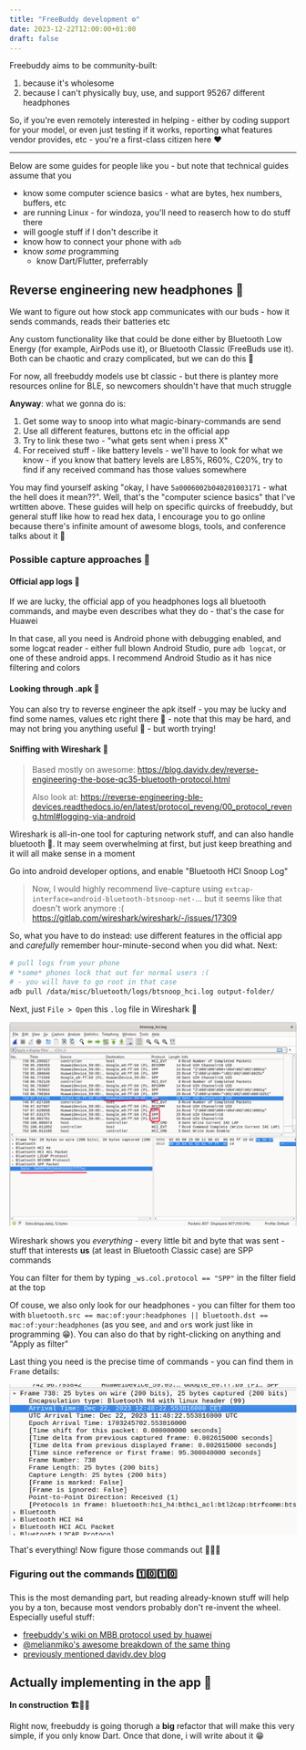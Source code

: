 ```yaml
---
title: "FreeBuddy development ⚙️"
date: 2023-12-22T12:00:00+01:00
draft: false
---
```



Freebuddy aims to be community-built:
1. because it's wholesome
2. because I can't physically buy, use, and support 95267 different headphones

So, if you're even remotely interested in helping - either by coding support for your model, or even just testing if it works, reporting what features vendor provides, etc - you're a first-class citizen here ❤️

---

Below are some guides for people like you - but note that technical guides assume that you
- know some computer science basics - what are bytes, hex numbers, buffers, etc
- are running Linux - for windoza, you'll need to reaserch how to do stuff there
- will google stuff if I don't describe it
- know how to connect your phone with `adb`
- know *some* programming
	- know Dart/Flutter, preferrably

## Reverse engineering new headphones 🥼

We want to figure out how stock app communicates with our buds - how it sends commands, reads their batteries etc

Any custom functionality like that could be done either by Bluetooth Low Energy (for example, AirPods use it), or Bluetooth Classic (FreeBuds use it). Both can be chaotic and crazy complicated, but we can do this 💪

For now, all freebuddy models use bt classic - but there is plantey more resources online for BLE, so newcomers shouldn't have that much struggle

**Anyway**: what we gonna do is:
1. Get some way to snoop into what magic-binary-commands are send
2. Use all different features, buttons etc in the official app
3. Try to link these two - "what gets sent when i press X"
4. For received stuff - like battery levels - we'll have to look for what we know - if you know that battery levels are L85%, R60%, C20%, try to find if any received command has those values somewhere

You may find yourself asking "okay, I have `5a0006002b040201003171` - what the hell does it mean??". Well, that's the "computer science basics" that I've wrtitten above. These guides will help on specific quircks of freebuddy, but general stuff like how to read hex data, I encourage you to go online because there's infinite amount of awesome blogs, tools, and conference talks about it 💝

### Possible capture approaches 🎣

#### Official app logs 📜

If we are lucky, the official app of you headphones logs all bluetooth commands, and maybe even describes what they do - that's the case for Huawei

In that case, all you need is Android phone with debugging enabled, and some logcat reader - either full blown Android Studio, pure `adb logcat`, or one of these android apps. I recommend Android Studio as it has nice filtering and colors

#### Looking through .apk 📂

You can also try to reverse engineer the apk itself - you may be lucky and find some names, values etc right there 👀 - note that this may be hard, and may not bring you anything useful 🤷 - but worth trying!

#### Sniffing with Wireshark 🦈

> Based mostly on awesome: https://blog.davidv.dev/reverse-engineering-the-bose-qc35-bluetooth-protocol.html
> 
> Also look at: https://reverse-engineering-ble-devices.readthedocs.io/en/latest/protocol_reveng/00_protocol_reveng.html#logging-via-android

Wireshark is all-in-one tool for capturing network stuff, and can also handle bluetooth 💙. It may seem overwhelming at first, but just keep breathing and it will all make sense in a moment

Go into android developer options, and enable "Bluetooth HCI Snoop Log"

> Now, I would highly recommend live-capture using `extcap-interface=android-bluetooth-btsnoop-net-`... but it seems like that doesn't work anymore :( https://gitlab.com/wireshark/wireshark/-/issues/17309

So, what you have to do instead: use different features in the official app and *carefully* remember hour-minute-second when you did what. Next:

```bash
# pull logs from your phone
# *some* phones lock that out for normal users :( 
# - you will have to go root in that case
adb pull /data/misc/bluetooth/logs/btsnoop_hci.log output-folder/
```

Next, just `File > Open` this `.log` file in Wireshark 🎉

![Example Wireshark view](example-wireshark.png)

Wireshark shows you *everything* - every little bit and byte that was sent - stuff that interests **us** (at least in Bluetooth Classic case) are SPP commands

You can filter for them by typing `_ws.col.protocol == "SPP"` in the filter field at the top

Of couse, we also only look for our headphones - you can filter for them too with `bluetooth.src == mac:of:your:headphones || bluetooth.dst == mac:of:your:headphones` (as you see, `and` and `or`s work just like in programming 😁). You can also do that by right-clicking on anything and "Apply as filter"

Last thing you need is the precise time of commands - you can find them in `Frame` details:

![Frame tab unfolded](frame-unfolded.png)

That's everything! Now figure those commands out 🧠🧠🧠

### Figuring out the commands 1️⃣0️⃣1️⃣0️⃣

This is the most demanding part, but reading already-known stuff will help you by a ton, because most vendors probably don't re-invent the wheel. Especially useful stuff:
- [freebuddy's wiki on MBB protocol used by huawei](https://github.com/TheLastGimbus/FreeBuddy/blob/master/notes/mbb-protocol-wiki.md)
- [@melianmiko's awesome breakdown of the same thing](https://mmk.pw/en/posts/freebuds-4i-proto/)
- [previously mentioned davidv.dev blog](https://blog.davidv.dev/reverse-engineering-the-bose-qc35-bluetooth-protocol.html)

## Actually implementing in the app 📱
**In construction 🏗️👨‍🏭**

Right now, freebuddy is going thorugh a **big** refactor that will make this very simple, if you only know Dart. Once that done, i will write about it 😁